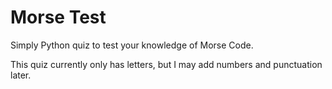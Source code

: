 # Morse Test

Simply Python quiz to test your knowledge of Morse Code.

This quiz currently only has letters, but I may add numbers and punctuation later.
